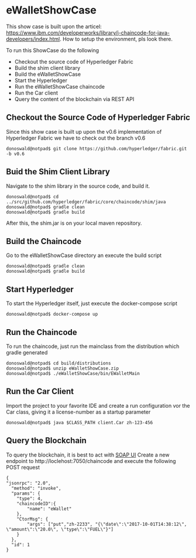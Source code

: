 # eWalletShowCase

This show case is built upon the articel: https://www.ibm.com/developerworks/library/j-chaincode-for-java-developers/index.html. How to setup the environment, pls look there.

To run this ShowCase do the following
* Checkout the source code of Hyperledger Fabric
* Build the shim client library
* Build the eWalletShowCase
* Start the Hyperledger
* Run the eWalletShowCase chaincode
* Run the Car client
* Query the content of the blockchain via REST API

## Checkout the Source Code of Hyperledger Fabric
Since this show case is built up upon the v0.6 implementation of Hyperledger Fabric we have to check out the branch v0.6
```
donoswald@notpad$ git clone https://github.com/hyperledger/fabric.git -b v0.6
```
## Buid the Shim Client Library
Navigate to the shim library in the source code, and build it.
```
donoswald@notpad$ cd ../src/github.com/hyperledger/fabric/core/chaincode/shim/java
donoswald@notpad$ gradle clean
donoswald@notpad$ gradle build
```
 After this, the shim.jar is on your local maven repository.
 
 ## Build the Chaincode
 Go to the eWalletShowCase directory an execute the build script
 ```
 donoswald@notpad$ gradle clean
 donoswald@notpad$ gradle build
 ```
## Start Hyperledger
To start the Hyperledger itself, just execute the docker-compose script
```
donoswald@notpad$ docker-compose up
```
## Run the Chaincode
To run the chaincode, just run the mainclass from the distribution which gradle generated
```
donoswald@notpad$ cd build/distributions
donoswald@notpad$ unzip eWalletShowCase.zip
donoswald@notpad$ ./eWalletShowCase/bin/EWalletMain
```
## Run the Car Client
Import the project to your favorite IDE and create a run configuration vor the Car class, giving it a license-number as a startup parameter
```
donoswald@notpad$ java $CLASS_PATH client.Car zh-123-456
```
## Query the Blockchain
To query the blockchain, it is best to act with [SOAP UI](https://www.soapui.org/) 
Create a new endpoint to http://loclehost:7050/chaincode and execute the following POST request
```
{
"jsonrpc": "2.0",
  "method": "invoke",
  "params": {
    "type": 4,
    "chaincodeID":{
        "name": "eWallet"
    },
    "CtorMsg": {
        "args": ["put","zh-2233", "{\"date\":\"2017-10-01T14:38:12\", \"amount\":\"20.0\", \"type\":\"FUEL\"}"]
    }
  },
  "id": 1
}
```


